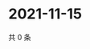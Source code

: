 # 2021-11-15

共 0 条

<!-- BEGIN WEIBO -->
<!-- 最后更新时间 Mon Nov 15 2021 22:08:24 GMT+0800 (China Standard Time) -->

<!-- END WEIBO -->
